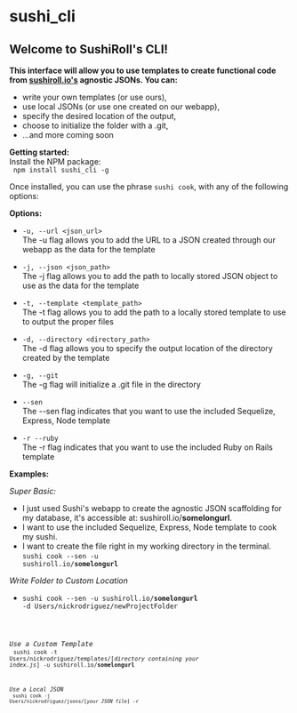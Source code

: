 # sushi_cli

<h2><strong>Welcome to SushiRoll's CLI!</strong></h2>

<strong>This interface will allow you to use templates to create functional code from <a href="https://github.com/Abazhenov/Sushi">sushiroll.io's</a> agnostic JSONs. You can:</strong>
- write your own templates (or use ours),
- use local JSONs (or use one created on our webapp),
- specify the desired location of the output,
- choose to initialize the folder with a .git,
- ...and more coming soon

<strong>Getting started:</strong> <br />
  Install the NPM package: <br />
  <code> npm install sushi_cli -g </code><br />


Once installed, you can use the phrase <code>sushi cook</code>, with any of the following options:

 <strong>Options:</strong>

  - <code>-u, --url \<json_url\></code> <br />
    The -u flag allows you to add the URL to a JSON created through our webapp as the data for the template

  - <code>-j, --json \<json_path\></code> <br />
    The -j flag allows you to add the path to locally stored JSON object to use as the data for the template

  - <code>-t, --template \<template_path\></code> <br />
    The -t flag allows you to add the path to a locally stored template to use to output the proper files

  - <code>-d, --directory \<directory_path\></code> <br />
    The -d flag allows you to specify the output location of the directory created by the template

  - <code>-g, --git</code> <br />
    The -g flag will initialize a .git file in the directory

  - <code>--sen</code> <br />
    The --sen flag indicates that you want to use the included Sequelize, Express, Node template

  - <code>-r --ruby </code> <br />
    The -r flag indicates that you want to use the included Ruby on Rails template


<strong>Examples:</strong><br />

  _Super Basic:_ <br />
  - I just used Sushi's webapp to create the agnostic JSON scaffolding for my database, it's accessible at: sushiroll.io/**somelongurl**. <br />
  - I want to use the included Sequelize, Express, Node template to cook my sushi.<br />
  - I want to create the file right in my working directory in the terminal.<br />
  <code>sushi cook --sen -u sushiroll.io/**somelongurl**</code><br />

  _Write Folder to Custom Location_ <br />
  - <code>sushi cook --sen -u sushiroll.io/**somelongurl** -d Users/nickrodriguez/newProjectFolder<br />

  _Use a Custom Template_ <br />
  <code>sushi cook -t Users/nickrodriguez/templates/[*directory containing your index.js*] -u sushiroll.io/**somelongurl**<br />

  _Use a Local JSON_ <br />
  <code>sushi cook -j Users/nickrodriguez/jsons/[*your JSON file*] -r<br />
